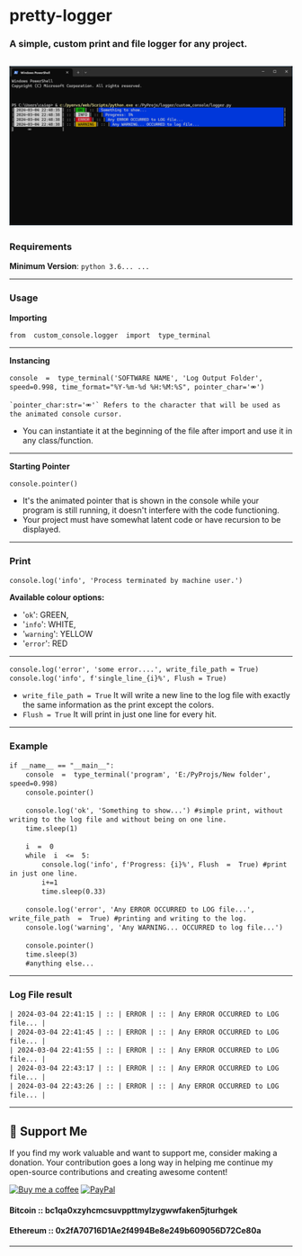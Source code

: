 ﻿# pretty-logger
### A simple, custom print and file logger for any project.
![Alt text](https://github.com/Suundumused/pretty-logger/blob/main/README_assets/111461.png?raw=true)
---
### Requirements
**Minimum Version**: `python 3.6... ...`

---
### Usage
**Importing**

    from  custom_console.logger  import  type_terminal
---
**Instancing**

    console  =  type_terminal('SOFTWARE NAME', 'Log Output Folder', speed=0.998, time_format="%Y-%m-%d %H:%M:%S", pointer_char='⚮')

    `pointer_char:str='⚮'` Refers to the character that will be used as the animated console cursor.

 - You can instantiate it at the beginning of the file after import and use it in any class/function.

---
**Starting Pointer**

    console.pointer()

 - It's the animated pointer that is shown in the console while your program is still running, it doesn't interfere with the code functioning.
 - Your project must have somewhat latent code or have recursion to be displayed.
---
### Print
    console.log('info', 'Process terminated by machine user.')
**Available colour options:** 
 - '`ok`': GREEN, 
 - '`info`': WHITE, 
 - '`warning`': YELLOW
 - '`error`': RED
---

    console.log('error', 'some error....', write_file_path = True)
    console.log('info', f'single_line_{i}%', Flush = True)

 - `write_file_path = True` It will write a new line to the log file with exactly the same information as the print except the colors.
 - `Flush = True`  It will print in just one line for every hit.
---
### Example

    if __name__ == "__main__":
        console  =  type_terminal('program', 'E:/PyProjs/New folder', speed=0.998)
        console.pointer()

        console.log('ok', 'Something to show...') #simple print, without writing to the log file and without being on one line.
        time.sleep(1)

        i  =  0
        while  i  <=  5:
            console.log('info', f'Progress: {i}%', Flush  =  True) #print in just one line.
            i+=1
            time.sleep(0.33)

        console.log('error', 'Any ERROR OCCURRED to LOG file...', write_file_path  =  True) #printing and writing to the log.
        console.log('warning', 'Any WARNING... OCCURRED to log file...')
    
        console.pointer()
        time.sleep(3) 
        #anything else...
---
### Log File result
    | 2024-03-04 22:41:15 | :: | ERROR | :: | Any ERROR OCCURRED to LOG file... |
    | 2024-03-04 22:41:45 | :: | ERROR | :: | Any ERROR OCCURRED to LOG file... |
    | 2024-03-04 22:41:55 | :: | ERROR | :: | Any ERROR OCCURRED to LOG file... |
    | 2024-03-04 22:43:17 | :: | ERROR | :: | Any ERROR OCCURRED to LOG file... |
    | 2024-03-04 22:43:26 | :: | ERROR | :: | Any ERROR OCCURRED to LOG file... |
---
## 💖 Support Me

If you find my work valuable and want to support me, consider making a donation. Your contribution goes a long way in helping me continue my open-source contributions and creating awesome content!

[![Buy me a coffee](https://img.shields.io/badge/Buy%20me%20a%20coffee-Donate-blue.svg)](https://www.paypal.com/donate/?hosted_button_id=A2S5G97QM7XCJ)
[![PayPal](https://img.shields.io/badge/PayPal-Donate-blue.svg)](https://www.paypal.com/donate/?hosted_button_id=A2S5G97QM7XCJ)

#### Bitcoin :: **bc1qa0xzyhcmcsuvppttmylzygwwfaken5jturhgek**

#### Ethereum :: **0x2fA70716D1Ae2f4994Be8e249b609056D72Ce80a** 

---
